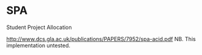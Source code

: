 # SPA
Student Project Allocation

http://www.dcs.gla.ac.uk/publications/PAPERS/7952/spa-acid.pdf
NB. This implementation untested.
